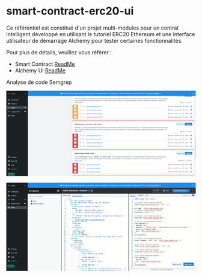 # smart-contract-erc20-ui

Ce référentiel est constitué d'un projet multi-modules pour un contrat intelligent développé en utilisant le tutoriel ERC20 Ethereum et une interface utilisateur de démarrage Alchemy pour tester certaines fonctionnalités.

Pour plus de détails, veuillez vous référer :

- Smart Contract [ReadMe](./smart-contract-erc20/README.md)
- Alchemy UI [ReadMe](./alchemy-ui/README.md)

Analyse de code Semgrep

![img.png](smart-contract-erc20/images/img44.png)

![img_1.png](smart-contract-erc20/images/img_441.png)
##
